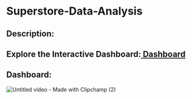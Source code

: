 # Superstore-Data-Analysis

## Description: 

## Explore the Interactive Dashboard:<a href="https://www.novypro.com/project/superstore-data-analysis-3" target="_blank">  Dashboard</a>

## Dashboard:
![Untitled video - Made with Clipchamp (2)](https://github.com/Pratikkatad/Superstore-Data-Analysis/assets/143333538/d42b8393-dffc-47c2-b558-7451dee03613)
